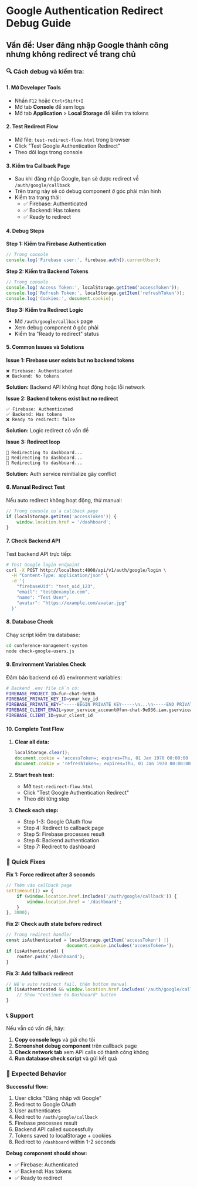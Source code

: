 # Google Authentication Redirect Debug Guide

## Vấn đề: User đăng nhập Google thành công nhưng không redirect về trang chủ

### 🔍 Cách debug và kiểm tra:

#### 1. **Mở Developer Tools**
- Nhấn `F12` hoặc `Ctrl+Shift+I`
- Mở tab **Console** để xem logs
- Mở tab **Application** > **Local Storage** để kiểm tra tokens

#### 2. **Test Redirect Flow**
- Mở file: `test-redirect-flow.html` trong browser
- Click "Test Google Authentication Redirect"
- Theo dõi logs trong console

#### 3. **Kiểm tra Callback Page**
- Sau khi đăng nhập Google, bạn sẽ được redirect về `/auth/google/callback`
- Trên trang này sẽ có debug component ở góc phải màn hình
- Kiểm tra trạng thái:
  - ✅ Firebase: Authenticated
  - ✅ Backend: Has tokens
  - ✅ Ready to redirect

#### 4. **Debug Steps**

**Step 1: Kiểm tra Firebase Authentication**
```javascript
// Trong console
console.log('Firebase user:', firebase.auth().currentUser);
```

**Step 2: Kiểm tra Backend Tokens**
```javascript
// Trong console
console.log('Access Token:', localStorage.getItem('accessToken'));
console.log('Refresh Token:', localStorage.getItem('refreshToken'));
console.log('Cookies:', document.cookie);
```

**Step 3: Kiểm tra Redirect Logic**
- Mở `/auth/google/callback` page
- Xem debug component ở góc phải
- Kiểm tra "Ready to redirect" status

#### 5. **Common Issues và Solutions**

**Issue 1: Firebase user exists but no backend tokens**
```
❌ Firebase: Authenticated
❌ Backend: No tokens
```
**Solution:** Backend API không hoạt động hoặc lỗi network

**Issue 2: Backend tokens exist but no redirect**
```
✅ Firebase: Authenticated  
✅ Backend: Has tokens
❌ Ready to redirect: false
```
**Solution:** Logic redirect có vấn đề

**Issue 3: Redirect loop**
```
🔄 Redirecting to dashboard...
🔄 Redirecting to dashboard...
🔄 Redirecting to dashboard...
```
**Solution:** Auth service reinitialize gây conflict

#### 6. **Manual Redirect Test**

Nếu auto redirect không hoạt động, thử manual:

```javascript
// Trong console của callback page
if (localStorage.getItem('accessToken')) {
    window.location.href = '/dashboard';
}
```

#### 7. **Check Backend API**

Test backend API trực tiếp:

```bash
# Test Google login endpoint
curl -X POST http://localhost:4000/api/v1/auth/google/login \
  -H "Content-Type: application/json" \
  -d '{
    "firebaseUid": "test_uid_123",
    "email": "test@example.com", 
    "name": "Test User",
    "avatar": "https://example.com/avatar.jpg"
  }'
```

#### 8. **Database Check**

Chạy script kiểm tra database:

```bash
cd conference-management-system
node check-google-users.js
```

#### 9. **Environment Variables Check**

Đảm bảo backend có đủ environment variables:

```bash
# Backend .env file cần có:
FIREBASE_PROJECT_ID=fun-chat-9e936
FIREBASE_PRIVATE_KEY_ID=your_key_id
FIREBASE_PRIVATE_KEY="-----BEGIN PRIVATE KEY-----\n...\n-----END PRIVATE KEY-----\n"
FIREBASE_CLIENT_EMAIL=your_service_account@fun-chat-9e936.iam.gserviceaccount.com
FIREBASE_CLIENT_ID=your_client_id
```

#### 10. **Complete Test Flow**

1. **Clear all data:**
   ```javascript
   localStorage.clear();
   document.cookie = 'accessToken=; expires=Thu, 01 Jan 1970 00:00:00 UTC; path=/;';
   document.cookie = 'refreshToken=; expires=Thu, 01 Jan 1970 00:00:00 UTC; path=/;';
   ```

2. **Start fresh test:**
   - Mở `test-redirect-flow.html`
   - Click "Test Google Authentication Redirect"
   - Theo dõi từng step

3. **Check each step:**
   - Step 1-3: Google OAuth flow
   - Step 4: Redirect to callback page
   - Step 5: Firebase processes result
   - Step 6: Backend authentication
   - Step 7: Redirect to dashboard

### 🚀 Quick Fixes

**Fix 1: Force redirect after 3 seconds**
```javascript
// Thêm vào callback page
setTimeout(() => {
    if (window.location.href.includes('/auth/google/callback')) {
        window.location.href = '/dashboard';
    }
}, 3000);
```

**Fix 2: Check auth state before redirect**
```javascript
// Trong redirect handler
const isAuthenticated = localStorage.getItem('accessToken') || 
                       document.cookie.includes('accessToken=');
if (isAuthenticated) {
    router.push('/dashboard');
}
```

**Fix 3: Add fallback redirect**
```javascript
// Nếu auto redirect fail, thêm button manual
if (isAuthenticated && window.location.href.includes('/auth/google/callback')) {
    // Show "Continue to Dashboard" button
}
```

### 📞 Support

Nếu vẫn có vấn đề, hãy:

1. **Copy console logs** và gửi cho tôi
2. **Screenshot debug component** trên callback page  
3. **Check network tab** xem API calls có thành công không
4. **Run database check script** và gửi kết quả

### 🎯 Expected Behavior

**Successful flow:**
1. User clicks "Đăng nhập với Google"
2. Redirect to Google OAuth
3. User authenticates
4. Redirect to `/auth/google/callback`
5. Firebase processes result
6. Backend API called successfully
7. Tokens saved to localStorage + cookies
8. Redirect to `/dashboard` within 1-2 seconds

**Debug component should show:**
- ✅ Firebase: Authenticated
- ✅ Backend: Has tokens  
- ✅ Ready to redirect
